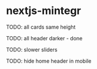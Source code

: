 # nextjs-mintegr
TODO: all cards same height

TODO: all header darker - done

TODO: slower sliders

TODO: hide home header in mobile
